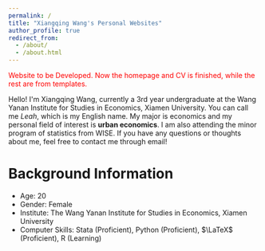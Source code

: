 ```yaml
---
permalink: /
title: "Xiangqing Wang's Personal Websites"
author_profile: true
redirect_from: 
  - /about/
  - /about.html
---
```


<font color=red>Website to be Developed. Now the homepage and CV is finished, while the rest are from templates.</font>

Hello! I'm Xiangqing Wang, currently a 3rd year undergraduate at the Wang Yanan Institute for Studies in Economics, Xiamen University. You can call me *Leah*, which is my English name. My major is economics and my personal field of interest is **urban economics**. I am also attending the minor program of statistics from WISE. If you have any questions or thoughts about me, feel free to contact me through email!

Background Information
=====
- Age: 20
- Gender: Female
- Institute: The Wang Yanan Institute for Studies in Economics, Xiamen University
- Computer Skills: Stata (Proficient), Python (Proficient), $\LaTeX$ (Proficient), R (Learning)
